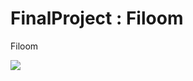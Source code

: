 # FinalProject : Filoom

Filoom



<img src="https://github.com/user-attachments/assets/eddfdad1-91e8-44cc-acfa-190de82f0451" width:50px height:30px>






